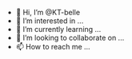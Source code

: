 - 👋 Hi, I’m @KT-belle
- 👀 I’m interested in ...
- 🌱 I’m currently learning ...
- 💞️ I’m looking to collaborate on ...
- 📫 How to reach me ...

<!---
KT-belle/KT-belle is a ✨ special ✨ repository because its `README.md` (this file) appears on your GitHub profile.
You can click the Preview link to take a look at your changes.
--->
